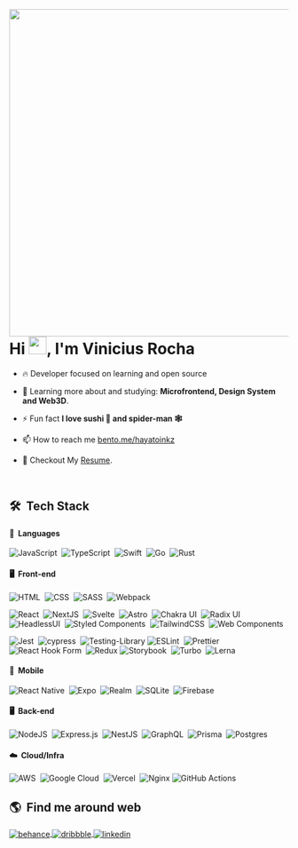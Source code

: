 <!-- My Banner -->
<img align="right" height="590em" src="https://gist.githubusercontent.com/hayatojpg/4838b230a8e201558e49ed57936ebda7/raw/86836c9df9b50f7744caf8322dcd901b07471cba/githubcard.svg"/>
<h1 align="left">Hi <img src="https://gist.githubusercontent.com/arunprakashpj/48aa20057048b46c6f9ba9d114a8b76f/raw/69a9d496f651091a509ea8d9913c4aef5c419afb/Hi.gif" height="32px">, I'm Vinicius Rocha</h1>

- 🔥 Developer focused on learning and open source

- 🌱 Learning more about and studying: **Microfrontend, Design System and Web3D**.

- ⚡ Fun fact **I love sushi 🍣 and spider-man 🕸️**

- 📫 How to reach me [bento.me/hayatoinkz](https://bento.me/hayatoinkz)

- 📝 Checkout My [Resume](/assets/vinicius_resume.pdf).

<br>

## 🛠 &nbsp;Tech Stack

#### 💬 &nbsp;Languages
![JavaScript](https://img.shields.io/badge/javascript-202024?style=for-the-badge&logo=javascript&color=000)&nbsp;
![TypeScript](https://img.shields.io/badge/typescript-202024?style=for-the-badge&logo=typescript&color=000)&nbsp;
![Swift](https://img.shields.io/badge/swift-202024?style=for-the-badge&logo=swift&color=000)&nbsp;
![Go](https://img.shields.io/badge/go-202024?style=for-the-badge&logo=go&color=000)&nbsp;
![Rust](https://img.shields.io/badge/rust-202024?style=for-the-badge&logo=rust&color=000)&nbsp;
<br>

#### 🖥️ &nbsp;Front-end
![HTML](https://img.shields.io/badge/HTML-202024?style=for-the-badge&logo=html5&color=000)&nbsp;
![CSS](https://img.shields.io/badge/CSS-202024?style=for-the-badge&logo=css3&color=000)&nbsp;
![SASS](https://img.shields.io/badge/Sass-202024?style=for-the-badge&logo=sass&color=000)&nbsp;
![Webpack](https://img.shields.io/badge/webpack-202024?style=for-the-badge&logo=webpack&color=000)&nbsp;
<br>

![React](https://img.shields.io/badge/React-202024?style=for-the-badge&logo=react&color=000)&nbsp;
![NextJS](https://img.shields.io/badge/next.js-202024?style=for-the-badge&logo=nextdotjs&color=000)&nbsp;
![Svelte](https://img.shields.io/badge/Svelte-202024?style=for-the-badge&logo=svelte&color=000)&nbsp;
![Astro](https://img.shields.io/badge/astro-202024?style=for-the-badge&logo=astro&color=000)&nbsp;
![Chakra UI](https://img.shields.io/badge/Chakra--UI-202024?style=for-the-badge&logo=chakra-ui&color=000)&nbsp;
![Radix UI](https://img.shields.io/badge/radix-202024?style=for-the-badge&logo=radix-ui&color=000)&nbsp;
![HeadlessUI](https://img.shields.io/badge/headless--ui-202024?style=for-the-badge&logo=headless-ui&color=000)&nbsp;
![Styled Components](https://img.shields.io/badge/styled--components-202024?style=for-the-badge&logo=styled-components&color=000)&nbsp;
![TailwindCSS](https://img.shields.io/badge/tailwind--css-202024?style=for-the-badge&logo=tailwind-css&color=000)&nbsp;
![Web Components](https://img.shields.io/badge/web--components-202024?style=for-the-badge&logo=webcomponents.org&color=000)&nbsp;
<br>

![Jest](https://img.shields.io/badge/-jest-202024?style=for-the-badge&logo=jest&color=000)&nbsp;
![cypress](https://img.shields.io/badge/-cypress-202024?style=for-the-badge&logo=cypress&color=000)&nbsp;
![Testing-Library](https://img.shields.io/badge/-TestingLibrary-202024?style=for-the-badge&logo=testing-library&color=000)
![ESLint](https://img.shields.io/badge/eslint-202024?style=for-the-badge&logo=eslint&color=000)&nbsp;
![Prettier](https://img.shields.io/badge/prettier-202024?style=for-the-badge&logo=prettier&color=000)&nbsp;
![React Hook Form](https://img.shields.io/badge/React%20Hook%20Form-202024?style=for-the-badge&logo=reacthookform&color=000)&nbsp;
![Redux](https://img.shields.io/badge/redux-202024?style=for-the-badge&logo=redux&color=000)
![Storybook](https://img.shields.io/badge/storybook-202024?style=for-the-badge&logo=storybook&color=000)&nbsp;
![Turbo](https://img.shields.io/badge/turborepo-202024?style=for-the-badge&logo=turborepo&color=000)&nbsp;
![Lerna](https://img.shields.io/badge/lerna-202024?style=for-the-badge&logo=lerna&color=000)&nbsp;
<br>

#### 📱 &nbsp;Mobile
![React Native](https://img.shields.io/badge/react--native-202024?style=for-the-badge&logo=react&color=000)&nbsp;
![Expo](https://img.shields.io/badge/expo-202024?style=for-the-badge&logo=expo&color=000)&nbsp;
![Realm](https://img.shields.io/badge/realm-202024?style=for-the-badge&logo=realm&color=000)&nbsp;
![SQLite](https://img.shields.io/badge/sqlite-202024?style=for-the-badge&logo=sqlite&color=000)&nbsp;
![Firebase](https://img.shields.io/badge/Firebase-039BE5?style=for-the-badge&logo=Firebase&color=000)&nbsp;
<br>

#### 🖥️ &nbsp;Back-end

![NodeJS](https://img.shields.io/badge/node.js-6DA55F?style=for-the-badge&logo=node.js&color=000)&nbsp;
![Express.js](https://img.shields.io/badge/express.js-%23404d59.svg?style=for-the-badge&logo=express&color=000)&nbsp;
![NestJS](https://img.shields.io/badge/nestjs-%23E0234E.svg?style=for-the-badge&logo=nestjs&color=000)&nbsp;
![GraphQL](https://img.shields.io/badge/-GraphQL-E10098?style=for-the-badge&logo=graphql&color=000)&nbsp;
![Prisma](https://img.shields.io/badge/Prisma-3982CE?style=for-the-badge&logo=Prisma&color=000)&nbsp;
![Postgres](https://img.shields.io/badge/postgres-%23316192.svg?style=for-the-badge&logo=postgresql&color=000)&nbsp;

#### ☁️ &nbsp;Cloud/Infra
![AWS](https://img.shields.io/badge/AWS-%23FF9900.svg?style=for-the-badge&logo=amazon-aws&color=000)&nbsp;
![Google Cloud](https://img.shields.io/badge/GoogleCloud-%234285F4.svg?style=for-the-badge&logo=google-cloud&color=000)&nbsp;
![Vercel](https://img.shields.io/badge/vercel-%23000000.svg?style=for-the-badge&logo=vercel&color=000)&nbsp;
![Nginx](https://img.shields.io/badge/nginx-%23009639.svg?style=for-the-badge&logo=nginx&color=000)
![GitHub Actions](https://img.shields.io/badge/github%20actions-%232671E5.svg?style=for-the-badge&logo=githubactions&color=000)



## 🌎 &nbsp;Find me around web

<p align="left">
<a href="https://www.behance.net/hayatoinkz" target="_blank">
  <img align="center" src="https://img.shields.io/badge/Behance-1769ff?style=for-the-badge&logo=behance&logoColor=white" alt="behance"/>
</a>
<a href="https://dribbble.com/hayatoinkz" target="_blank">
  <img align="center" src="https://img.shields.io/badge/Dribbble-EA4C89?style=for-the-badge&logo=dribbble&logoColor=white" alt="dribbble"/>
</a>
<a href="https://linkedin.com/in/hayatoinkz" target="_blank">
  <img align="center" src="https://img.shields.io/badge/linkedin-%230077B5.svg?style=for-the-badge&logo=linkedin&logoColor=white" alt="linkedin"/>
</a>

</p>
